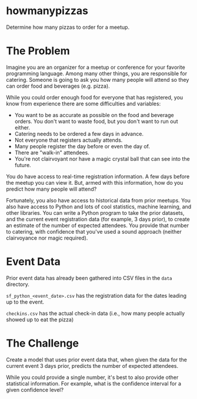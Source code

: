 # howmanypizzas

Determine how many pizzas to order for a meetup.

# The Problem

Imagine you are an organizer for a meetup or conference for your favorite programming language.
Among many other things, you are responsible for catering. Someone is going to ask you how many people will
attend so they can order food and beverages (e.g. pizza).

While you could order enough food for everyone that has registered, you know from experience there are
some difficulties and variables:

- You want to be as accurate as possible on the food and beverage orders. You don't want to waste food, but you 
don't want to run out either.
- Catering needs to be ordered a few days in advance.
- Not everyone that registers actually attends.
- Many people register the day before or even the day of.
- There are "walk-in" attendees.
- You're not clairvoyant nor have a magic crystal ball that can see into the future.

You do have access to real-time registration information. A few days before the meetup you can view it. 
But, armed with this information, how do you predict how many people will attend?

Fortunately, you also have access to historical data from prior meetups. You also have access to Python and 
lots of cool statistics, machine learning, and other libraries. You can write a Python program to take the 
prior datasets, and the current event registration data (for example, 3 days prior), to create an estimate 
of the number of expected attendees. You provide that number to catering, with confidence that you've used 
a sound approach (neither clairvoyance nor magic required).

# Event Data

Prior event data has already been gathered into CSV files in the `data` directory.

`sf_python_<event_date>.csv` has the registration data for the dates leading up to the event.

`checkins.csv` has the actual check-in data (i.e., how many people actually showed up to eat the pizza)

# The Challenge

Create a model that uses prior event data that, when given the data for the current event 3 days prior, 
predicts the number of expected attendees.

While you could provide a single number, it's best to also provide other statistical information. For example,
what is the confidence interval for a given confidence level?
